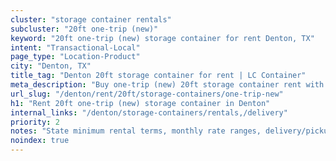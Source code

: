 ```yaml
---
cluster: "storage container rentals"
subcluster: "20ft one-trip (new)"
keyword: "20ft one-trip (new) storage container for rent Denton, TX"
intent: "Transactional-Local"
page_type: "Location-Product"
city: "Denton, TX"
title_tag: "Denton 20ft storage container for rent | LC Container"
meta_description: "Buy one-trip (new) 20ft storage container rent with local delivery in Denton, TX. LC Container — local Since 2003. Request a fast quote today."
url_slug: "/denton/rent/20ft/storage-containers/one-trip-new"
h1: "Rent 20ft one-trip (new) storage container in Denton"
internal_links: "/denton/storage-containers/rentals,/delivery"
priority: 2
notes: "State minimum rental terms, monthly rate ranges, delivery/pickup fees, service area."
noindex: true
---
```


<!-- TODO: Add unique city/inventory copy, images, and internal links here. -->
